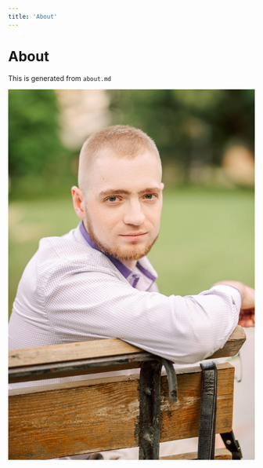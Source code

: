 ```yaml
---
title: 'About'
---
```


# About

This is generated from `about.md`


![my-photo-big.jpg](/public/assets/my-photo-big.jpg)

